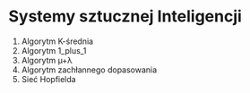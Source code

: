 # Systemy sztucznej Inteligencji

1. Algorytm K-średnia
2. Algorytm 1_plus_1
3. Algorytm µ+λ
4. Algorytm zachłannego dopasowania
5. Sieć Hopfielda
